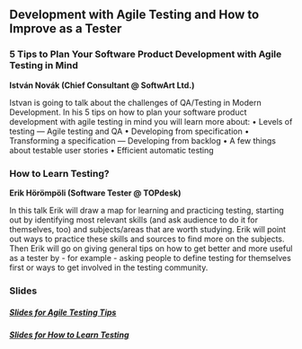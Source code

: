 ## Development with Agile Testing and How to Improve as a Tester

### 5 Tips to Plan Your Software Product Development with Agile Testing in Mind
__István Novák (Chief Consultant @ SoftwArt Ltd.)__

Istvan is going to talk about the challenges of QA/Testing in Modern Development. In his 5 tips on how to plan your software product development with agile testing in mind you will learn more about:
• Levels of testing — Agile testing and QA
• Developing from specification
• Transforming a specification — Developing from backlog
• A few things about testable user stories
• Efficient automatic testing

### How to Learn Testing?
__Erik Hörömpöli (Software Tester @ TOPdesk)__

In this talk Erik will draw a map for learning and practicing testing, starting out by identifying most relevant skills (and ask audience to do it for themselves, too) and subjects/areas that are worth studying. Erik will point out ways to practice these skills and sources to find more on the subjects. Then Erik will go on giving general tips on how to get better and more useful as a tester by - for example - asking people to define testing for themselves first or ways to get involved in the testing community.

### Slides
##### [Slides for Agile Testing Tips](/docs/AgileTestingTips-2017-02-28.pdf)
##### [Slides for How to Learn Testing](/docs/2017_02_28_Learn_testing.pdf)
